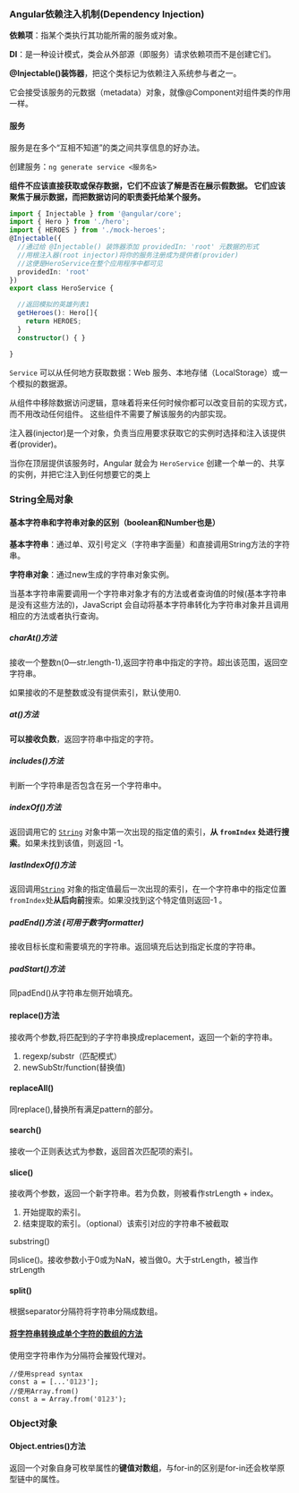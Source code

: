 ### Angular依赖注入机制(Dependency Injection)

**依赖项**：指某个类执行其功能所需的服务或对象。

**DI**：是一种设计模式，类会从外部源（即服务）请求依赖项而不是创建它们。

**@Injectable()装饰器**，把这个类标记为依赖注入系统参与者之一。

它会接受该服务的元数据（metadata）对象，就像@Component对组件类的作用一样。

#### 服务

服务是在多个“互相不知道”的类之间共享信息的好办法。

创建服务：`ng generate service <服务名>`

**组件不应该直接获取或保存数据，它们不应该了解是否在展示假数据。 它们应该聚焦于展示数据，而把数据访问的职责委托给某个服务。**

```typescript
import { Injectable } from '@angular/core';
import { Hero } from './hero';
import { HEROES } from './mock-heroes';
@Injectable({
  //通过给 @Injectable() 装饰器添加 providedIn: 'root' 元数据的形式
  //用根注入器(root injector)将你的服务注册成为提供者(provider)
  //这便是HeroService在整个应用程序中都可见
  providedIn: 'root'
})
export class HeroService {

  //返回模拟的英雄列表1
  getHeroes(): Hero[]{
    return HEROES;
  }
  constructor() { }

}
```

`Service` 可以从任何地方获取数据：Web 服务、本地存储（LocalStorage）或一个模拟的数据源。

从组件中移除数据访问逻辑，意味着将来任何时候你都可以改变目前的实现方式，而不用改动任何组件。 这些组件不需要了解该服务的内部实现。

注入器(injector)是一个对象，负责当应用要求获取它的实例时选择和注入该提供者(provider)。

当你在顶层提供该服务时，Angular 就会为 `HeroService` 创建一个单一的、共享的实例，并把它注入到任何想要它的类上



### String全局对象



#### 基本字符串和字符串对象的区别（boolean和Number也是）

**基本字符串**：通过单、双引号定义（字符串字面量）和直接调用String方法的字符串。

**字符串对象**：通过new生成的字符串对象实例。

当基本字符串需要调用一个字符串对象才有的方法或者查询值的时候(基本字符串是没有这些方法的)，JavaScript 会自动将基本字符串转化为字符串对象并且调用相应的方法或者执行查询。



##### charAt()方法

接收一个整数n(0—str.length-1),返回字符串中指定的字符。超出该范围，返回空字符串。

如果接收的不是整数或没有提供索引，默认使用0.

##### at()方法

**可以接收负数**，返回字符串中指定的字符。

##### includes()方法

判断一个字符串是否包含在另一个字符串中。

##### indexOf()方法

返回调用它的 [`String`](https://developer.mozilla.org/zh-CN/docs/Web/JavaScript/Reference/Global_Objects/String) 对象中第一次出现的指定值的索引，**从 `fromIndex` 处进行搜索**。如果未找到该值，则返回 -1。

##### lastIndexOf()方法

返回调用[`String`](https://developer.mozilla.org/zh-CN/docs/Web/JavaScript/Reference/Global_Objects/String) 对象的指定值最后一次出现的索引，在一个字符串中的指定位置 `fromIndex`处**从后向前**搜索。如果没找到这个特定值则返回-1 。

##### padEnd()方法 (可用于数字formatter)

接收目标长度和需要填充的字符串。返回填充后达到指定长度的字符串。

##### padStart()方法

同padEnd()从字符串左侧开始填充。



#### replace()方法

接收两个参数,将匹配到的子字符串换成replacement，返回一个新的字符串。

1. regexp/substr（匹配模式）
2. newSubStr/function(替换值)

#### replaceAll()

同replace(),替换所有满足pattern的部分。

#### search()

接收一个正则表达式为参数，返回首次匹配项的索引。



#### slice()

接收两个参数，返回一个新字符串。若为负数，则被看作strLength + index。

1. 开始提取的索引。
2. 结束提取的索引。（optional）该索引对应的字符串不被截取

substring()

同slice()。接收参数小于0或为NaN，被当做0。大于strLength，被当作strLength



#### split()

根据separator分隔符将字符串分隔成数组。

#### [将字符串转换成单个字符的数组的方法](https://developer.mozilla.org/zh-CN/docs/Web/JavaScript/Reference/Global_Objects/String/substring)

使用空字符串作为分隔符会摧毁代理对。

```
//使用spread syntax
const a = [...'𝟘𝟙𝟚𝟛'];
//使用Array.from()
const a = Array.from('𝟘𝟙𝟚𝟛');
```



### Object对象

#### Object.entries()方法

返回一个对象自身可枚举属性的**键值对数组**，与for-in的区别是for-in还会枚举原型链中的属性。
